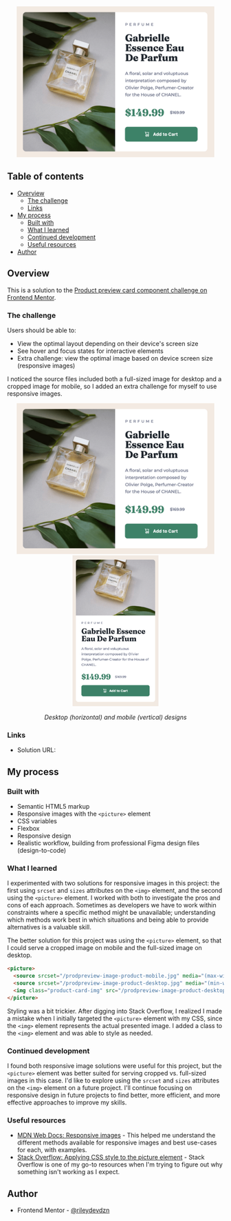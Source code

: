 <div align="center">
  <img 
    src="Product card desktop.png"
    alt="Product card for CHANEL Gabrielle Essence Eau De Parfum"
    height="350px">
</div>

## Table of contents

- [Overview](#overview)
  - [The challenge](#the-challenge)
  - [Links](#links)
- [My process](#my-process)
  - [Built with](#built-with)
  - [What I learned](#what-i-learned)
  - [Continued development](#continued-development)
  - [Useful resources](#useful-resources)
- [Author](#author)

## Overview

This is a solution to the [Product preview card component challenge on Frontend Mentor](https://www.frontendmentor.io/challenges/product-preview-card-component-GO7UmttRfa).  

### The challenge

Users should be able to:

- View the optimal layout depending on their device's screen size
- See hover and focus states for interactive elements
- Extra challenge: view the optimal image based on device screen size (responsive images)

I noticed the source files included both a full-sized image for desktop and a cropped image for mobile, so I added an extra challenge for myself to use responsive images.

<div align="center">
  <img
    src="Product card desktop.png"
    alt="Product card for CHANEL Gabrielle Essence Eau De Parfum, desktop version horizontal display with image on the left and product description, pricing, and add to cart button on the right"
    height="350px">
  <img 
    src="Product card mobile.png"
    alt="Product card for CHANEL Gabrielle Essence Eau De Parfum, mobile version vertical display with image on top and product description, pricing, and add to cart button on bottom"
    height="350px">
  <p><em>Desktop (horizontal) and mobile (vertical) designs</em></p>
</div>

### Links

- Solution URL: []()

## My process

### Built with

- Semantic HTML5 markup
- Responsive images with the `<picture>` element
- CSS variables
- Flexbox
- Responsive design
- Realistic workflow, building from professional Figma design files (design-to-code) 

### What I learned

I experimented with two solutions for responsive images in this project: the first using `srcset` and `sizes` attributes on the `<img>` element, and the second using the `<picture>` element. I worked with both to investigate the pros and cons of each approach. Sometimes as developers we have to work within constraints where a specific method might be unavailable; understanding which methods work best in which situations and being able to provide alternatives is a valuable skill.

The better solution for this project was using the `<picture>` element, so that I could serve a cropped image on mobile and the full-sized image on desktop.

```html
<picture>
  <source srcset="/prodpreview-image-product-mobile.jpg" media="(max-width: 554px)"/>
  <source srcset="/prodpreview-image-product-desktop.jpg" media="(min-width: 555px)"/>
  <img class="product-card-img" src="/prodpreview-image-product-desktop.jpg" alt="Bottle of Gabrielle perfume from Chanel"/>
</picture>
```

Styling was a bit trickier. After digging into Stack Overflow, I realized I made a mistake when I initially targeted the `<picture>` element with my CSS, since the `<img>` element represents the actual presented image. I added a class to the `<img>` element and was able to style as needed.   

### Continued development

I found both responsive image solutions were useful for this project, but the `<picture>` element was better suited for serving cropped vs. full-sized images in this case. I'd like to explore using the `srcset` and `sizes` attributes on the `<img>` element on a future project. I'll continue focusing on responsive design in future projects to find better, more efficient, and more effective approaches to improve my skills.

### Useful resources

- [MDN Web Docs: Responsive images](https://developer.mozilla.org/en-US/docs/Learn/HTML/Multimedia_and_embedding/Responsive_images) - This helped me understand the different methods available for responsive images and best use-cases for each, with examples. 
- [Stack Overflow: Applying CSS style to the picture element](https://stackoverflow.com/questions/69853065/apply-css-style-only-to-the-loaded-image-frompicture-element) - Stack Overflow is one of my go-to resources when I'm trying to figure out why something isn't working as I expect.   

## Author

- Frontend Mentor - [@rileydevdzn](https://www.frontendmentor.io/profile/rileydevdzn)
